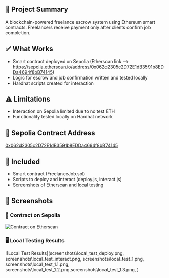 ## 🧠 Project Summary
A blockchain-powered freelance escrow system using Ethereum smart contracts. Freelancers receive payment only after clients confirm job completion.

## ✅ What Works
- Smart contract deployed on Sepolia (Etherscan link --> https://sepolia.etherscan.io/address/0x062d2305c2D72E1dB3591b8EDDa4694f8bB74145)
- Logic for escrow and job confirmation written and tested locally
- Hardhat scripts created for interaction

## ⚠️ Limitations
- Interaction on Sepolia limited due to no test ETH
- Functionality tested locally on Hardhat network

## 🔗 Sepolia Contract Address
[0x062d2305c2D72E1dB3591b8EDDa4694f8bB74145](https://sepolia.etherscan.io/address/0x062d2305c2D72E1dB3591b8EDDa4694f8bB74145)

## 📄 Included
- Smart contract (FreelanceJob.sol)
- Scripts to deploy and interact (deploy.js, interact.js)
- Screenshots of Etherscan and local testing
## 📸 Screenshots

### 🧾 Contract on Sepolia
![Contract on Etherscan](screenshots\contract_deployed.png,screenshots\chainlink_token.png)

### 🖥️ Local Testing Results
![Local Test Results](screenshots\local_test_deploy.png,  screenshots\local_test_interact.png,   screenshots\local_test_1.png,   screenshots\local_test_1.1.png,   screenshots\local_test_1.2.png,screenshots\local_test_1.3.png, )